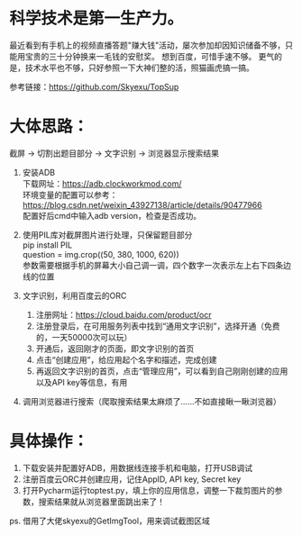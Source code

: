 # 科学技术是第一生产力。

最近看到有手机上的视频直播答题"赚大钱"活动，屡次参加却因知识储备不够，只能用宝贵的三十分钟换来一毛钱的安慰奖。
想到百度，可惜手速不够。
更气的是，技术水平也不够，只好参照一下大神们整的活，照猫画虎搞一搞。

参考链接：https://github.com/Skyexu/TopSup


# 大体思路：
截屏 -> 切割出题目部分 -> 文字识别 -> 浏览器显示搜索结果<br>

1. 安装ADB<br>
    下载网址：https://adb.clockworkmod.com/<br>
    环境变量的配置可以参考：https://blog.csdn.net/weixin_43927138/article/details/90477966<br>
    配置好后cmd中输入adb version，检查是否成功。<br>
    
2. 使用PIL库对截屏图片进行处理，只保留题目部分<br>
    pip install PIL<br>
    question = img.crop((50, 380, 1000, 620))<br>
    参数需要根据手机的屏幕大小自己调一调，四个数字一次表示左上右下四条边线的位置<br>
    
3. 文字识别，利用百度云的ORC<br>
    1) 注册网址：https://cloud.baidu.com/product/ocr<br>
    2) 注册登录后，在可用服务列表中找到“通用文字识别”，选择开通（免费的，一天50000次可以玩）<br>
    3) 开通后，返回刚才的页面，即文字识别的首页<br>
    4) 点击“创建应用”，给应用起个名字和描述，完成创建<br>
    5) 再返回文字识别的首页，点击“管理应用”，可以看到自己刚刚创建的应用以及API key等信息，有用<br>
4. 调用浏览器进行搜索（爬取搜索结果太麻烦了……不如直接瞅一瞅浏览器）<br>

# 具体操作：<br>

1. 下载安装并配置好ADB，用数据线连接手机和电脑，打开USB调试<br>
2. 注册百度云ORC并创建应用，记住AppID, API key, Secret key<br>
3. 打开Pycharm运行toptest.py，填上你的应用信息，调整一下裁剪图片的参数，搜索结果就从浏览器里面跳出来了！<br>

ps. 借用了大佬skyexu的GetImgTool，用来调试截图区域
